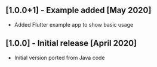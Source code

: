 ## [1.0.0+1] - Example added [May 2020]

* Added Flutter example app to show basic usage

## [1.0.0] - Initial release [April 2020]

* Initial version ported from Java code
